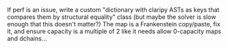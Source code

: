 If perf is an issue, write a custom "dictionary with claripy ASTs as keys that compares them by structural equality" class (but maybe the solver is slow enough that this doesn't matter?)
The map is a Frankenstein copy/paste, fix it, and ensure capacity is a multiple of 2 like it needs
allow 0-capacity maps and dchains...
